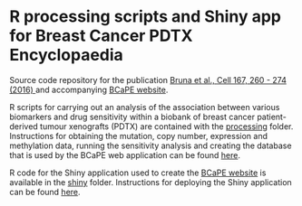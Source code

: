 R processing scripts and Shiny app for Breast Cancer PDTX Encyclopaedia
=======================================================================

Source code repository for the publication [Bruna et al., Cell 167, 260 - 274 (2016) ](http://www.cell.com/cell/abstract/S0092-8674(16)31138-2) and accompanying
[BCaPE website](http://caldaslab.cruk.cam.ac.uk/bcape).

R scripts for carrying out an analysis of the association between various
biomarkers and drug sensitivity within a biobank of breast cancer patient-derived
tumour xenografts (PDTX) are contained with the [processing](processing) folder.
Instructions for obtaining the mutation, copy number, expression and methylation
data, running the sensitivity analysis and creating the database that is used by
the BCaPE web application can be found [here](processing/README.md).

R code for the Shiny application used to create the [BCaPE website](http://caldaslab.cruk.cam.ac.uk/bcape/) is available in the [shiny](shiny)
folder. Instructions for deploying the Shiny application can be found [here](shiny/README.md).
